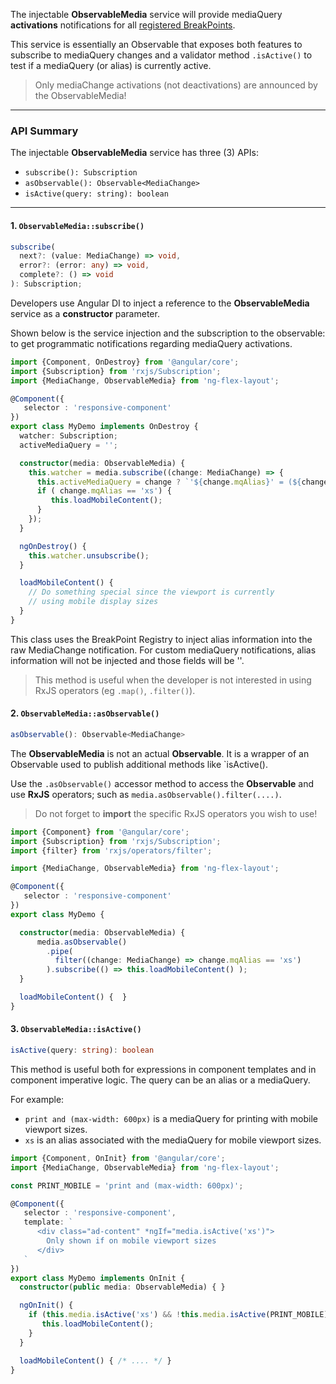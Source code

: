 The injectable **ObservableMedia** service will provide mediaQuery **activations** notifications for all 
[registered BreakPoints](https://github.com/angular/flex-layout/wiki/Custom-Breakpoints). 

This service is essentially an Observable that exposes both features to subscribe to mediaQuery
changes and a validator method `.isActive()` to test if a mediaQuery (or alias) is
currently active.

> Only mediaChange activations (not deactivations) are announced by the ObservableMedia!

----

### API Summary 

The injectable **ObservableMedia** service has three (3) APIs:

* `subscribe(): Subscription`
* `asObservable(): Observable<MediaChange>`
* `isActive(query: string): boolean`


----

#### 1. **`ObservableMedia::subscribe()`**

```typescript
subscribe(
  next?: (value: MediaChange) => void,
  error?: (error: any) => void,
  complete?: () => void
): Subscription;
```

Developers use Angular DI to inject a reference to the **ObservableMedia** service as a **constructor** parameter. 

Shown below is the service injection and the subscription to the observable: to get programmatic notifications 
regarding mediaQuery activations. 

```typescript
import {Component, OnDestroy} from '@angular/core';
import {Subscription} from 'rxjs/Subscription';
import {MediaChange, ObservableMedia} from 'ng-flex-layout';

@Component({
   selector : 'responsive-component'
})
export class MyDemo implements OnDestroy {
  watcher: Subscription;
  activeMediaQuery = '';

  constructor(media: ObservableMedia) {
    this.watcher = media.subscribe((change: MediaChange) => {
      this.activeMediaQuery = change ? `'${change.mqAlias}' = (${change.mediaQuery})` : '';
      if ( change.mqAlias == 'xs') {
         this.loadMobileContent();
      }
    });
  }

  ngOnDestroy() {
    this.watcher.unsubscribe();
  }

  loadMobileContent() { 
    // Do something special since the viewport is currently
    // using mobile display sizes
  }
}
```

This class uses the BreakPoint Registry to inject alias information into the raw MediaChange
notification. For custom mediaQuery notifications, alias information will not be injected and
those fields will be ''.

> This method is useful when the developer is not interested in using RxJS operators (eg `.map()`, `.filter()`).

#### 2. **`ObservableMedia::asObservable()`**


```typescript
asObservable(): Observable<MediaChange>
```

The **ObservableMedia** is not an actual **Observable**. It is a wrapper of an Observable used to publish additional 
methods like `isActive(<alias>). 

Use the `.asObservable()` accessor method to access the **Observable** and use **RxJS** operators; such as 
`media.asObservable().filter(....)`.

> Do not forget to **import** the specific RxJS operators you wish to use!


```typescript
import {Component} from '@angular/core';
import {Subscription} from 'rxjs/Subscription';
import {filter} from 'rxjs/operators/filter';

import {MediaChange, ObservableMedia} from 'ng-flex-layout';

@Component({
   selector : 'responsive-component'
})
export class MyDemo {

  constructor(media: ObservableMedia) {
      media.asObservable()
        .pipe(
          filter((change: MediaChange) => change.mqAlias == 'xs')
        ).subscribe(() => this.loadMobileContent() );
  }

  loadMobileContent() {  }
}
```

#### 3. **`ObservableMedia::isActive()`**

```typescript
isActive(query: string): boolean
```

This method is useful both for expressions in component templates and in component imperative logic. The query can be 
an alias or a mediaQuery. 

For example:

* `print and (max-width: 600px)` is a mediaQuery for printing with mobile viewport sizes.
* `xs` is an alias associated with the mediaQuery for mobile viewport sizes.


```typescript
import {Component, OnInit} from '@angular/core';
import {MediaChange, ObservableMedia} from 'ng-flex-layout';

const PRINT_MOBILE = 'print and (max-width: 600px)';

@Component({
   selector : 'responsive-component',
   template: `
      <div class="ad-content" *ngIf="media.isActive('xs')">
        Only shown if on mobile viewport sizes
      </div>
   `
})
export class MyDemo implements OnInit {
  constructor(public media: ObservableMedia) { }

  ngOnInit() {
    if (this.media.isActive('xs') && !this.media.isActive(PRINT_MOBILE)) {
       this.loadMobileContent();
    }
  }

  loadMobileContent() { /* .... */ }
}
```
